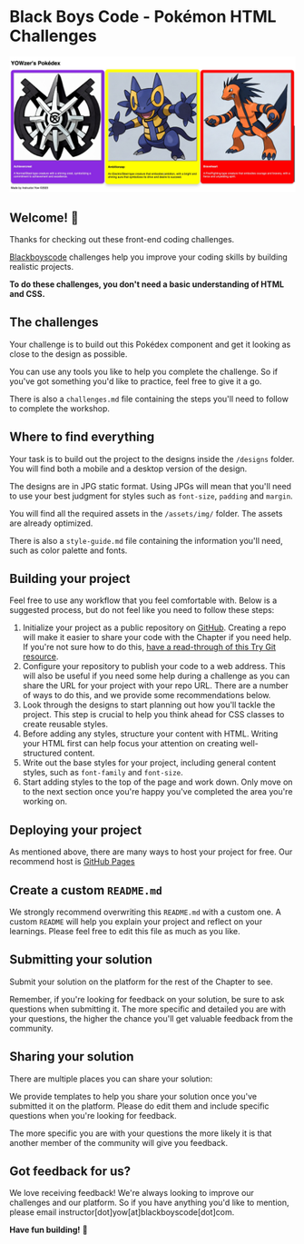 # Black Boys Code - Pokémon HTML Challenges

![Design preview for the Pokémon card component coding challenge](/designs/desktop-design.jpeg)

## Welcome! 👋

Thanks for checking out these front-end coding challenges.

[Blackboyscode](https://www.blackboyscode.com) challenges help you improve your coding skills by building realistic projects.

**To do these challenges, you don't need a basic understanding of HTML and CSS.**

## The challenges

Your challenge is to build out this Pokédex component and get it looking as close to the design as possible.

You can use any tools you like to help you complete the challenge. So if you've got something you'd like to practice, feel free to give it a go.

There is also a `challenges.md` file containing the steps you'll need to follow to complete the workshop.

## Where to find everything

Your task is to build out the project to the designs inside the `/designs` folder. You will find both a mobile and a desktop version of the design. 

The designs are in JPG static format. Using JPGs will mean that you'll need to use your best judgment for styles such as `font-size`, `padding` and `margin`. 

You will find all the required assets in the `/assets/img/` folder. The assets are already optimized.

There is also a `style-guide.md` file containing the information you'll need, such as color palette and fonts.

## Building your project

Feel free to use any workflow that you feel comfortable with. Below is a suggested process, but do not feel like you need to follow these steps:

1. Initialize your project as a public repository on [GitHub](https://github.com/). Creating a repo will make it easier to share your code with the Chapter if you need help. If you're not sure how to do this, [have a read-through of this Try Git resource](https://try.github.io/).
2. Configure your repository to publish your code to a web address. This will also be useful if you need some help during a challenge as you can share the URL for your project with your repo URL. There are a number of ways to do this, and we provide some recommendations below.
3. Look through the designs to start planning out how you'll tackle the project. This step is crucial to help you think ahead for CSS classes to create reusable styles.
4. Before adding any styles, structure your content with HTML. Writing your HTML first can help focus your attention on creating well-structured content.
5. Write out the base styles for your project, including general content styles, such as `font-family` and `font-size`.
6. Start adding styles to the top of the page and work down. Only move on to the next section once you're happy you've completed the area you're working on.

## Deploying your project

As mentioned above, there are many ways to host your project for free. Our recommend host is [GitHub Pages](https://pages.github.com/)

## Create a custom `README.md`

We strongly recommend overwriting this `README.md` with a custom one. A custom `README` will help you explain your project and reflect on your learnings. Please feel free to edit this file as much as you like.

## Submitting your solution

Submit your solution on the platform for the rest of the Chapter to see.

Remember, if you're looking for feedback on your solution, be sure to ask questions when submitting it. The more specific and detailed you are with your questions, the higher the chance you'll get valuable feedback from the community.

## Sharing your solution

There are multiple places you can share your solution:

We provide templates to help you share your solution once you've submitted it on the platform. Please do edit them and include specific questions when you're looking for feedback. 

The more specific you are with your questions the more likely it is that another member of the community will give you feedback.

## Got feedback for us?

We love receiving feedback! We're always looking to improve our challenges and our platform. So if you have anything you'd like to mention, please email instructor[dot]yow[at]blackboyscode[dot]com.

**Have fun building!** 🚀
